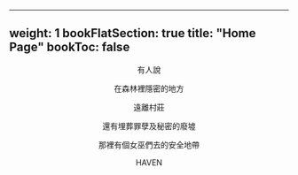
---
weight: 1
bookFlatSection: true
title: "Home Page"
bookToc: false
---


<center>

有人說

在森林裡隱密的地方

遠離村莊

還有埋葬罪孽及秘密的廢墟

那裡有個女巫們去的安全地帶

HAVEN

</center>
